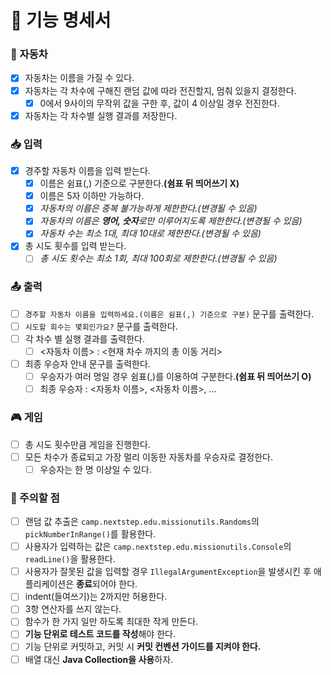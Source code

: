 # 📝 기능 명세서

### 🚗 자동차

- [x] 자동차는 이름을 가질 수 있다.
- [x] 자동차는 각 차수에 구해진 랜덤 값에 따라 전진할지, 멈춰 있을지 결정한다.
    - [x] 0에서 9사이의 무작위 값을 구한 후, 값이 4 이상일 경우 전진한다.
- [x] 자동차는 각 차수별 실행 결과를 저장한다.

### 📥 입력

- [x] 경주할 자동차 이름을 입력 받는다.
    - [x] 이름은 쉼표(,) 기준으로 구분한다.**(쉼표 뒤 띄어쓰기 X)**
    - [x] 이름은 5자 이하만 가능하다.
    - [x] _자동차의 이름은 중복 불가능하게 제한한다.(변경될 수 있음)_
    - [x] _자동차의 이름은 **영어, 숫자**로만 이루어지도록 제한한다.(변경될 수 있음)_
    - [x] _자동차 수는 최소 1대, 최대 10대로 제한한다.(변경될 수 있음)_
- [x] 총 시도 횟수를 입력 받는다.
    - [ ] _총 시도 횟수는 최소 1회, 최대 100회로 제한한다.(변경될 수 있음)_

### 📤 출력

- [ ] ```경주할 자동차 이름을 입력하세요.(이름은 쉼표(,) 기준으로 구분)``` 문구를 출력한다.
- [ ] ```시도할 회수는 몇회인가요?``` 문구를 출력한다.
- [ ] 각 차수 별 실행 결과를 출력한다.
    - [ ] <자동차 이름> : <현재 차수 까지의 총 이동 거리>
- [ ] 최종 우승자 안내 문구를 출력한다.
    - [ ] 우승자가 여러 명일 경우 쉼표(,)를 이용하여 구분한다.**(쉼표 뒤 띄어쓰기 O)**
    - [ ] 최종 우승자 : <자동차 이름>, <자동차 이름>, ...

### 🎮 게임

- [ ] 총 시도 횟수만큼 게임을 진행한다.
- [ ] 모든 차수가 종료되고 가장 멀리 이동한 자동차를 우승자로 결정한다.
    - [ ] 우승자는 한 명 이상일 수 있다.

### 🚨 주의할 점

- [ ] 랜덤 값 추출은 ```camp.nextstep.edu.missionutils.Randoms```의 ```pickNumberInRange()```를 활용한다.
- [ ] 사용자가 입력하는 값은 ```camp.nextstep.edu.missionutils.Console```의 ```readLine()```을 활용한다.
- [ ] 사용자가 잘못된 값을 입력할 경우 ```IllegalArgumentException```을 발생시킨 후 애플리케이션은 **종료**되어야 한다.
- [ ] indent(들여쓰기)는 2까지만 허용한다.
- [ ] 3항 연산자를 쓰지 않는다.
- [ ] 함수가 한 가지 일만 하도록 최대한 작게 만든다.
- [ ] **기능 단위로 테스트 코드를 작성**해야 한다.
- [ ] 기능 단위로 커밋하고, 커밋 시 **커밋 컨벤션 가이드를 지켜야 한다.**
- [ ] 배열 대신 **Java Collection을 사용**하자.
